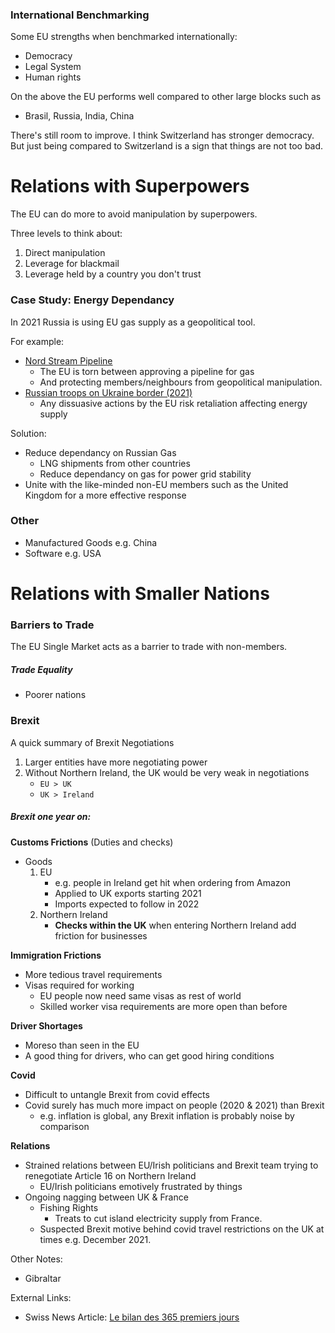 ### International Benchmarking
Some EU strengths when benchmarked internationally:
* Democracy
* Legal System
* Human rights

On the above the EU performs well compared to other large blocks such as
* Brasil, Russia, India, China

There's still room to improve. I think Switzerland has stronger democracy. But just being compared to Switzerland is a sign that things are not too bad. 

# Relations with Superpowers
The EU can do more to avoid manipulation by superpowers.

Three levels to think about:
1. Direct manipulation
2. Leverage for blackmail
3. Leverage held by a country you don't trust

### Case Study: Energy Dependancy
In 2021 Russia is using EU gas supply as a geopolitical tool.

For example:
* [Nord Stream Pipeline](https://en.wikipedia.org/wiki/Nord_Stream#Political_aspects)
    * The EU is torn between approving a pipeline for gas
    * And protecting members/neighbours from geopolitical manipulation.
* [Russian troops on Ukraine border (2021)](https://www.wsj.com/articles/energy-crisis-in-europe-intensifies-with-russian-troops-on-ukraine-border-11639581725)
    * Any dissuasive actions by the EU risk retaliation affecting energy supply

Solution:
* Reduce dependancy on Russian Gas
    * LNG shipments from other countries
    * Reduce dependancy on gas for power grid stability
* Unite with the like-minded non-EU members such as the United Kingdom for a more effective response

### Other
* Manufactured Goods e.g. China
* Software e.g. USA

# Relations with Smaller Nations

### Barriers to Trade
The EU Single Market acts as a barrier to trade with non-members.

##### Trade Equality
* Poorer nations

### Brexit
A quick summary of Brexit Negotiations
1. Larger entities have more negotiating power
2. Without Northern Ireland, the UK would be very weak in negotiations
    * `EU > UK`
    * `UK > Ireland`

##### Brexit one year on:
**Customs Frictions** (Duties and checks)
* Goods
  1. EU
     * e.g. people in Ireland get hit when ordering from Amazon
     * Applied to UK exports starting 2021
     * Imports expected to follow in 2022
  2. Northern Ireland
     * **Checks within the UK** when entering Northern Ireland add friction for businesses

**Immigration Frictions**
* More tedious travel requirements
* Visas required for working
    * EU people now need same visas as rest of world
    * Skilled worker visa requirements are more open than before

**Driver Shortages**
  * Moreso than seen in the EU
  * A good thing for drivers, who can get good hiring conditions

**Covid**
* Difficult to untangle Brexit from covid effects
* Covid surely has much more impact on people (2020 & 2021) than Brexit
    * e.g. inflation is global, any Brexit inflation is probably noise by comparison

**Relations**
* Strained relations between EU/Irish politicians and Brexit team trying to renegotiate Article 16 on Northern Ireland
    * EU/Irish politicians emotively frustrated by things
* Ongoing nagging between UK & France
    * Fishing Rights
        * Treats to cut island electricity supply from France.
    * Suspected Brexit motive behind covid travel restrictions on the UK at times e.g. December 2021. 

Other Notes:
* Gibraltar

External Links:
* Swiss News Article: [Le bilan des 365 premiers jours](https://www.rts.ch/info/monde/12743571-le-brexit-souffle-sa-premiere-bougie-questce-que-cela-a-change.html)
